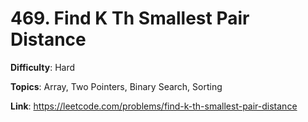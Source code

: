 # 469. Find K Th Smallest Pair Distance

**Difficulty**: Hard

**Topics**: Array, Two Pointers, Binary Search, Sorting

**Link**: https://leetcode.com/problems/find-k-th-smallest-pair-distance
